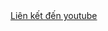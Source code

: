 <!DOCTYPE html>
<html>
<head>
	<title>Đây là tiêu đề </title>
</head>
<body>
	<a href="https://www.youtube.com/watch?v=i-wiXAl_yfQ">Liên kết đến youtube</a>
</body>
</html>